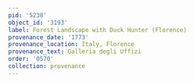```yaml
---
pid: '5238'
object_id: '3193'
label: Forest Landscape with Duck Hunter (Florence)
provenance_date: '1773'
provenance_location: Italy, Florence
provenance_text: Galleria degli Uffizi
order: '0570'
collection: provenance
---
```

